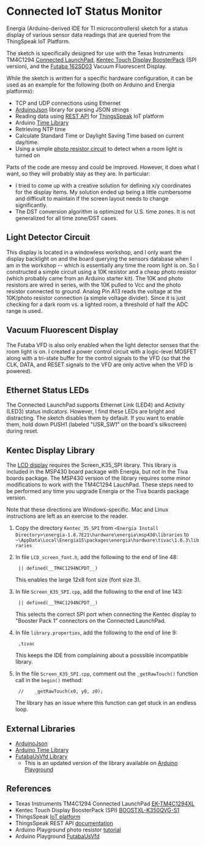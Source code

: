 Connected IoT Status Monitor
============================

Energia (Arduino-derived IDE for TI microcontrollers) sketch for a status display of various sensor data readings that are queried from the ThingSpeak IoT Platform.

The sketch is specifically designed for use with the Texas Instruments TM4C1294 [Connected LaunchPad][1], [Kentec Touch Display BoosterPack][2] (SPI version), and the [Futaba 162SD03][9] Vacuum Fluorescent Display.

While the sketch is written for a specific hardware configuration, it can be used as an example for the following (both on Arduino and Energia platforms):
- TCP and UDP connections using Ethernet
- [ArduinoJson][3] library for parsing JSON strings
- Reading data using [REST API][4] for [ThingsSpeak][6] IoT platform
- Arduino [Time Library][5]
- Retrieving NTP time
- Calculate Standard Time or Daylight Saving Time based on current day/time.
- Using a simple [photo resistor circuit][7] to detect when a room light is turned on

Parts of the code are messy and could be improved. However, it does what I want, so they will probably stay as they are. In particular:
- I tried to come up with a creative solution for defining x/y coordinates for the display items. My solution ended up being a little cumbersome and difficult to maintain if the screen layout needs to change significantly.
- The DST conversion algorithm is optimized for U.S. time zones. It is not generalized for all time zone/DST cases.

## Light Detector Circuit ##
This display is located in a windowless workshop, and I only want the display backlight on and the board querying the sensors database when I am in the workshop -- which is essentially any time the room light is on. So I constructed a simple circuit using a 10K resistor and a cheap photo resistor (which probably came from an Arduino starter kit). The 10K and photo resistors are wired in series, with the 10K pulled to Vcc and the photo resistor connected to ground. Analog Pin A13 reads the voltage at the 10K/photo resistor connection (a simple voltage divider). Since it is just checking for a dark room vs. a lighted room, a threshold of half the ADC range is used.

## Vacuum Fluorescent Display
The Futaba VFD is also only enabled when the light detector senses that the room light is on. I created a power control circuit with a logic-level MOSFET along with a tri-state buffer for the control signals to the VFD (so that the CLK, DATA, and RESET signals to the VFD are only active when the VFD is powered).

## Ethernet Status LEDs ##
The Connected LaunchPad supports Ethernet Link (LED4) and Activity (LED3) status indicators. However, I find these LEDs are bright and distracting. The sketch disables them by default. If you want to enable them, hold down PUSH1 (labeled "USR_SW1" on the board's silkscreen) during reset.

## Kentec Display Library ##
The [LCD display][2] requires the Screen_K35_SPI library. This library is included in the MSP430 board package with Energia, but not in the Tiva boards package. The MSP430 version of the library requires some minor modifications to work with the TM4C1294 LauchPad. These steps need to be performed any time you upgrade Energia or the Tiva boards package version.

Note that these directions are Windows-specific. Mac and Linux instructions are left as an exercise to the reader.

1. Copy the directory `Kentec_35_SPI` from `<Energia Install Directory>\energia-1.8.7E21\hardware\energia\msp430\libraries` to `~\AppData\Local\Energia15\packages\energia\hardware\tivac\1.0.3\libraries`

2. In file `LCD_screen_font.h`, add the following to the end of line 48:

        || defined(__TM4C1294NCPDT__)

    This enables the large 12x8 font size (font size 3).

3. In file `Screen_K35_SPI.cpp`, add the following to the end of line 143:

        || defined(__TM4C1294NCPDT__)

    This selects the correct SPI port when connecting the Kentec display to "Booster Pack 1" connectors on the Connected LaunchPad.

4. In file `library.properties`, add the following to the end of line 9:

        ,tivac

    This keeps the IDE from complaining about a posssible incompatible library.

5. In the file `Screen_K35_SPI.cpp`, comment out the `_getRawTouch()` function call in the `begin()` method:

        //    _getRawTouch(x0, y0, z0);

    The library has an issue where this function can get stuck in an endless loop.

## External Libraries ##
* [ArduinoJson][3]
* [Arduino Time Library][5]
* [FutabaUsVfd Library][8]
    * This is an updated version of the library available on [Arduino Playground][10]

## References ##
* Texas Instruments TM4C1294 Connected LaunchPad [EK-TM4C1294XL][1]
* Kentec Touch Display BoosterPack (SPI) [BOOSTXL-K350QVG-S1][2]
* ThingsSpeak [IoT platform][6]
* ThingsSpeak REST API [documentation][4]
* Arduino Playground photo resistor [tutorial][7]
* Arduino Playground [FutabaUsVfd][10]

[1]: http://www.ti.com/tool/EK-TM4C1294XL
[2]: http://www.ti.com/tool/boostxl-k350qvg-s1
[3]: https://arduinojson.org/
[4]: https://www.mathworks.com/help/thingspeak/read-data-from-channel.html
[5]: https://github.com/PaulStoffregen/Time
[6]: https://thingspeak.com/
[7]: https://playground.arduino.cc/Learning/PhotoResistor
[8]: https://github.com/Andy4495/FutabaUsVfd
[9]: https://www.allelectronics.com/mas_assets/media/allelectronics2018/spec/VFD-162.pdf
[10]: https://playground.arduino.cc/Main/FutabaUsVfd/
